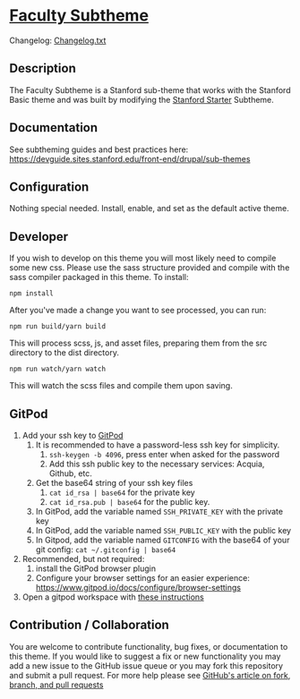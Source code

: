 # [Faculty Subtheme](https://github.com/SU-SWS/faculty_subtheme)

Changelog: [Changelog.txt](CHANGELOG.txt)

Description
---

The Faculty Subtheme is a Stanford sub-theme that works with the Stanford Basic theme and was built by modifying the [Stanford Starter](https://github.com/SU-SWS/stanford_starter) Subtheme.

Documentation
---
See subtheming guides and best practices here: 
https://devguide.sites.stanford.edu/front-end/drupal/sub-themes

Configuration
---

Nothing special needed. Install, enable, and set as the default active theme.

Developer
---

If you wish to develop on this theme you will most likely need to compile some new css. Please use the sass structure provided and compile with the sass compiler packaged in this theme. To install:

```
npm install
```
After you've made a change you want to see processed, you can run:
```
npm run build/yarn build
```
This will process scss, js, and asset files, preparing them from the src directory to the dist directory.

```
npm run watch/yarn watch
```
This will watch the scss files and compile them upon saving.

GitPod
---
1. Add your ssh key to [GitPod](https://gitpod.io/variables)
   1. It is recommended to have a password-less ssh key for simplicity.
      1. `ssh-keygen -b 4096`, press enter when asked for the password
      2. Add this ssh public key to the necessary services: Acquia, Github, etc.
   2. Get the base64 string of your ssh key files
      1. `cat id_rsa | base64` for the private key
      2. `cat id_rsa.pub | base64` for the public key.
   3. In GitPod, add the variable named `SSH_PRIVATE_KEY` with the private key
   4. In GitPod, add the variable named `SSH_PUBLIC_KEY` with the public key
   5. In Gitpod, add the variable named `GITCONFIG` with the base64 of your git config: `cat ~/.gitconfig | base64`
2. Recommended, but not required:
   1. install the GitPod browser plugin
   2. Configure your browser settings for an easier experience: https://www.gitpod.io/docs/configure/browser-settings
3. Open a gitpod workspace with [these instructions](https://www.gitpod.io/docs/getting-started#start-your-first-workspace)


Contribution / Collaboration
---

You are welcome to contribute functionality, bug fixes, or documentation to this theme. If you would like to suggest a fix or new functionality you may add a new issue to the GitHub issue queue or you may fork this repository and submit a pull request. For more help please see [GitHub's article on fork, branch, and pull requests](https://help.github.com/articles/using-pull-requests)
